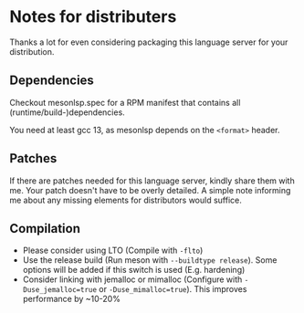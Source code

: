# Notes for distributers
Thanks a lot for even considering packaging this language server for your distribution.
## Dependencies
Checkout mesonlsp.spec for a RPM manifest that contains all (runtime/build-)dependencies.

You need at least gcc 13, as mesonlsp depends on the `<format>` header.
## Patches
If there are patches needed for this language server, kindly share them with me.
Your patch doesn't have to be overly detailed.
A simple note informing me about any missing elements for distributors would suffice.
## Compilation
- Please consider using LTO (Compile with `-flto`)
- Use the release build (Run meson with `--buildtype release`). Some options will be added if this switch is used (E.g. hardening)
- Consider linking with jemalloc or mimalloc (Configure with `-Duse_jemalloc=true` or `-Duse_mimalloc=true`). This improves performance by ~10-20%
